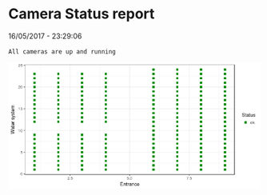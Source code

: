 Camera Status report
================
16/05/2017 - 23:29:06

    All cameras are up and running

![](camreport_files/figure-markdown_github/unnamed-chunk-2-1.png)
